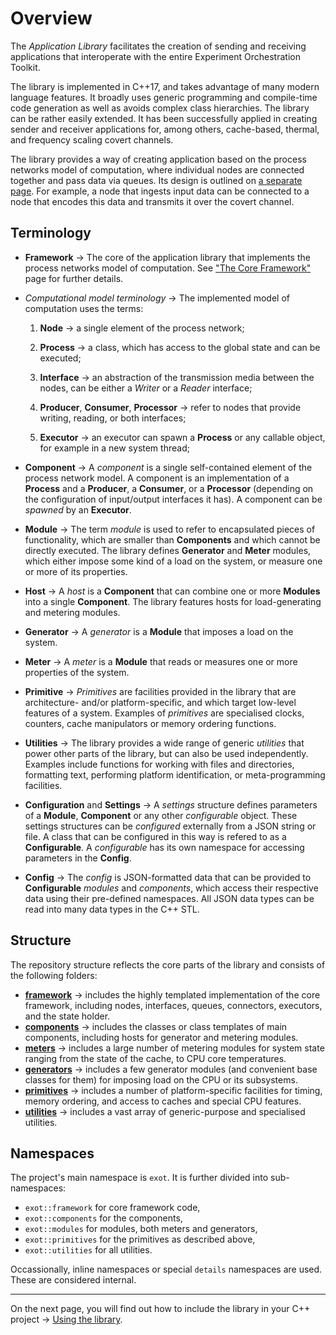 # Overview

The *Application Library* facilitates the creation of sending and receiving applications that interoperate with the entire Experiment Orchestration Toolkit.

The library is implemented in C++17, and takes advantage of many modern language features. It broadly uses generic programming and compile-time code generation as well as avoids complex class hierarchies. The library can be rather easily extended. It has been successfully applied in creating sender and receiver applications for, among others, cache-based, thermal, and frequency scaling covert channels.

The library provides a way of creating application based on the process networks model of computation, where individual nodes are connected together and pass data via queues. Its design is outlined on [a separate page](./The-core-framework). For example, a node that ingests input data can be connected to a node that encodes this data and transmits it over the covert channel.

## Terminology

- __Framework__ → The core of the application library that implements the process networks model of computation. See ["The Core Framework"]((./The-core-framework)) page for further details.

- *Computational model terminology* → The implemented model of computation uses the terms:

    1) __Node__ → a single element of the process network;

    2) __Process__ → a class, which has access to the global state and can be executed;

    3) __Interface__ → an abstraction of the transmission media between the nodes, can be either a *Writer* or a *Reader* interface;

    4) __Producer__, __Consumer__, __Processor__ → refer to nodes that provide writing, reading, or both interfaces;

    5) __Executor__ → an executor can spawn a __Process__ or any callable object, for example in a new system thread;

- __Component__ → A *component* is a single self-contained element of the process network model. A component is an implementation of a __Process__ and a __Producer__, a __Consumer__, or a __Processor__ (depending on the configuration of input/output interfaces it has). A component can be *spawned* by an __Executor__.

- __Module__ → The term *module* is used to refer to encapsulated pieces of functionality, which are smaller than __Components__ and which cannot be directly executed. The library defines __Generator__ and __Meter__ modules, which either impose some kind of a load on the system, or measure one or more of its properties.

- __Host__ → A *host* is a __Component__ that can combine one or more __Modules__ into a single __Component__. The library features hosts for load-generating and metering modules.

- __Generator__ → A *generator* is a __Module__ that imposes a load on the system.

- __Meter__ → A *meter* is a __Module__ that reads or measures one or more properties of the system.

- __Primitive__ → *Primitives* are facilities provided in the library that are architecture- and/or platform-specific, and which target low-level features of a system. Examples of *primitives* are specialised clocks, counters, cache manipulators or memory ordering functions.

- __Utilities__ → The library provides a wide range of generic *utilities* that power other parts of the library, but can also be used independently. Examples include functions for working with files and directories, formatting text, performing platform identification, or meta-programming facilities.

- __Configuration__ and __Settings__ → A *settings* structure defines parameters of a __Module__, __Component__ or any other *configurable* object. These settings structures can be *configured* externally from a JSON string or file. A class that can be configured in this way is refered to as a __Configurable__. A *configurable* has its own namespace for accessing parameters in the __Config__.

- __Config__  → The *config* is JSON-formatted data that can be provided to __Configurable__ *modules* and *components*, which access their respective data using their pre-defined namespaces. All JSON data types can be read into many data types in the C++ STL.

## Structure

The repository structure reflects the core parts of the library and consists of the following folders:

- [**framework**](https://gitlab.ethz.ch/tec/research/exot/app_lib/tree/develop/include/exot/framework) → includes the highly templated implementation of the core framework, including nodes, interfaces, queues, connectors, executors, and the state holder.
- [**components**](https://gitlab.ethz.ch/tec/research/exot/app_lib/tree/develop/include/exot/components) → includes the classes or class templates of main components, including hosts for generator and metering modules.
- [**meters**](https://gitlab.ethz.ch/tec/research/exot/app_lib/tree/develop/include/exot/meters) → includes a large number of metering modules for system state ranging from the state of the cache, to CPU core temperatures.
- [**generators**](https://gitlab.ethz.ch/tec/research/exot/app_lib/tree/develop/include/exot/generators) → includes a few generator modules (and convenient base classes for them) for imposing load on the CPU or its subsystems.
- [**primitives**](https://gitlab.ethz.ch/tec/research/exot/app_lib/tree/develop/include/exot/primitives) → includes a number of platform-specific facilities for timing, memory ordering, and access to caches and special CPU features.
- [**utilities**](https://gitlab.ethz.ch/tec/research/exot/app_lib/tree/develop/include/exot/utilities) → includes a vast array of generic-purpose and specialised utilities.

## Namespaces

The project's main namespace is `exot`. It is further divided into sub-namespaces:

- `exot::framework` for core framework code,
- `exot::components` for the components,
- `exot::modules` for modules, both meters and generators,
- `exot::primitives` for the primitives as described above,
- `exot::utilities` for all utilities.

Occassionally, inline namespaces or special `details` namespaces are used. These are considered internal.

---

On the next page, you will find out how to include the library in your C++ project → [Using the library](./Using-the-library).